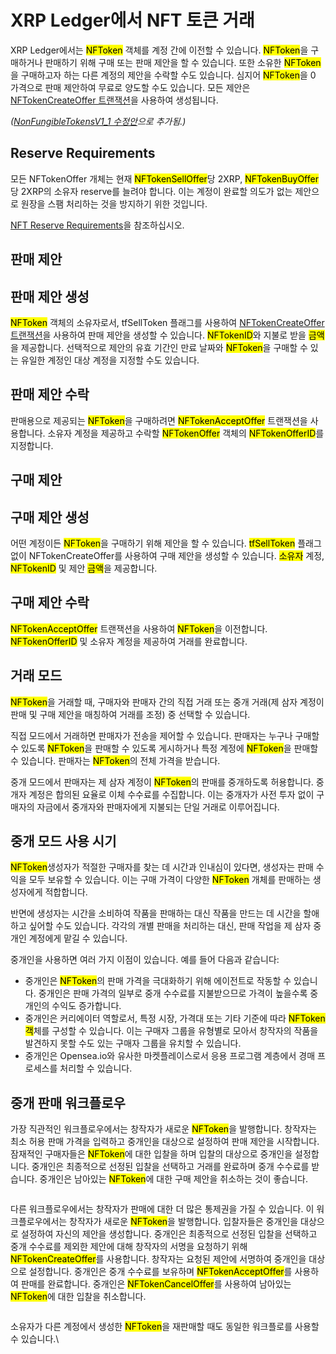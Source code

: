 # XRP Ledger에서 NFT 토큰 거래

XRP Ledger에서는 <mark style="background-color:yellow;">NFToken</mark> 객체를 계정 간에 이전할 수 있습니다. <mark style="background-color:yellow;">NFToken</mark>을 구매하거나 판매하기 위해 구매 또는 판매 제안을 할 수 있습니다. 또한 소유한 <mark style="background-color:yellow;">NFToken</mark>을 구매하고자 하는 다른 계정의 제안을 수락할 수도 있습니다. 심지어 <mark style="background-color:yellow;">NFToken</mark>을 0 가격으로 판매 제안하여 무료로 양도할 수도 있습니다. 모든 제안은 [NFTokenCreateOffer 트랜잭션](../../../references/xrp-ledger/undefined-1/undefined-1/nftokencreateoffer.md)을 사용하여 생성됩니다.

_(_[_NonFungibleTokensV1\_1 수정안_](../../undefined-4/undefined-7/undefined.md)_으로 추가됨.)_

## Reserve Requirements

모든 NFTokenOffer 개체는 현재 <mark style="background-color:yellow;">NFTokenSellOffer</mark>당 2XRP, <mark style="background-color:yellow;">NFTokenBuyOffer</mark>당 2XRP의 소유자 reserve를 늘려야 합니다. 이는 계정이 완료할 의도가 없는 제안으로 원장을 스팸 처리하는 것을 방지하기 위한 것입니다.

&#x20;[NFT Reserve Requirements](https://xrpl.org/nft-reserve-requirements.html)을 참조하십시오.

## 판매 제안&#x20;

## 판매 제안 생성&#x20;

<mark style="background-color:yellow;">NFToken</mark> 객체의 소유자로서, tfSellToken 플래그를 사용하여 [NFTokenCreateOffer 트랜잭션](../../../references/xrp-ledger/undefined-1/undefined-1/nftokencreateoffer.md)을 사용하여 판매 제안을 생성할 수 있습니다. <mark style="background-color:yellow;">NFTokenID</mark>와 지불로 받을 <mark style="background-color:yellow;">금액</mark>을 제공합니다. 선택적으로 제안의 유효 기간인 만료 날짜와 <mark style="background-color:yellow;">NFToken</mark>을 구매할 수 있는 유일한 계정인 대상 계정을 지정할 수도 있습니다.

## 판매 제안 수락&#x20;

판매용으로 제공되는 <mark style="background-color:yellow;">NFToken</mark>을 구매하려면 <mark style="background-color:yellow;">NFTokenAcceptOffer</mark> 트랜잭션을 사용합니다. 소유자 계정을 제공하고 수락할 <mark style="background-color:yellow;">NFTokenOffer</mark> 객체의 <mark style="background-color:yellow;">NFTokenOfferID</mark>를 지정합니다.

## 구매 제안&#x20;

## 구매 제안 생성&#x20;

어떤 계정이든 <mark style="background-color:yellow;">NFToken</mark>을 구매하기 위해 제안을 할 수 있습니다. <mark style="background-color:yellow;">tfSellToken</mark> 플래그 없이 NFTokenCreateOffer를 사용하여 구매 제안을 생성할 수 있습니다. <mark style="background-color:yellow;">소유자</mark> 계정, <mark style="background-color:yellow;">NFTokenID</mark> 및 제안 <mark style="background-color:yellow;">금액</mark>을 제공합니다.

## 구매 제안 수락&#x20;

<mark style="background-color:yellow;">NFTokenAcceptOffer</mark> 트랜잭션을 사용하여 <mark style="background-color:yellow;">NFToken</mark>을 이전합니다. <mark style="background-color:yellow;">NFTokenOfferID</mark> 및 소유자 계정을 제공하여 거래를 완료합니다.

## 거래 모드&#x20;

<mark style="background-color:yellow;">NFToken</mark>을 거래할 때, 구매자와 판매자 간의 직접 거래 또는 중개 거래(제 삼자 계정이 판매 및 구매 제안을 매칭하여 거래를 조정) 중 선택할 수 있습니다.

직접 모드에서 거래하면 판매자가 전송을 제어할 수 있습니다. 판매자는 누구나 구매할 수 있도록 <mark style="background-color:yellow;">NFToken</mark>을 판매할 수 있도록 게시하거나 특정 계정에 <mark style="background-color:yellow;">NFToken</mark>을 판매할 수 있습니다. 판매자는 <mark style="background-color:yellow;">NFToken</mark>의 전체 가격을 받습니다.

중개 모드에서 판매자는 제 삼자 계정이 <mark style="background-color:yellow;">NFToken</mark>의 판매를 중개하도록 허용합니다. 중개자 계정은 합의된 요율로 이체 수수료를 수집합니다. 이는 중개자가 사전 투자 없이 구매자의 자금에서 중개자와 판매자에게 지불되는 단일 거래로 이루어집니다.

## 중개 모드 사용 시기&#x20;

<mark style="background-color:yellow;">NFToken</mark>생성자가 적절한 구매자를 찾는 데 시간과 인내심이 있다면, 생성자는 판매 수익을 모두 보유할 수 있습니다. 이는 구매 가격이 다양한 <mark style="background-color:yellow;">NFToken</mark> 개체를 판매하는 생성자에게 적합합니다.

반면에 생성자는 시간을 소비하여 작품을 판매하는 대신 작품을 만드는 데 시간을 할애하고 싶어할 수도 있습니다. 각각의 개별 판매을 처리하는 대신, 판매 작업을 제 삼자 중개인 계정에게 맡길 수 있습니다.

중개인을 사용하면 여러 가지 이점이 있습니다. 예를 들어 다음과 같습니다:

* 중개인은 <mark style="background-color:yellow;">NFToken</mark>의 판매 가격을 극대화하기 위해 에이전트로 작동할 수 있습니다. 중개인은 판매 가격의 일부로 중개 수수료를 지불받으므로 가격이 높을수록 중개인의 수익도 증가합니다.
* 중개인은 커리에이터 역할로서, 특정 시장, 가격대 또는 기타 기준에 따라 <mark style="background-color:yellow;">NFToken 객</mark>체를 구성할 수 있습니다. 이는 구매자 그룹을 유형별로 모아서 창작자의 작품을 발견하지 못할 수도 있는 구매자 그룹을 유치할 수 있습니다.&#x20;
* 중개인은 Opensea.io와 유사한 마켓플레이스로서 응용 프로그램 계층에서 경매 프로세스를 처리할 수 있습니다.&#x20;

## 중개 판매 워크플로우&#x20;

가장 직관적인 워크플로우에서는 창작자가 새로운 <mark style="background-color:yellow;">NFToken</mark>을 발행합니다. 창작자는 최소 허용 판매 가격을 입력하고 중개인을 대상으로 설정하여 판매 제안을 시작합니다. 잠재적인 구매자들은 <mark style="background-color:yellow;">NFToken</mark>에 대한 입찰을 하며 입찰의 대상으로 중개인을 설정합니다. 중개인은 최종적으로 선정된 입찰을 선택하고 거래를 완료하며 중개 수수료를 받습니다. 중개인은 남아있는 <mark style="background-color:yellow;">NFToken</mark>에 대한 구매 제안을 취소하는 것이 좋습니다.

<figure><img src="https://xrpl.org/img/nft-brokered-mode-with-reserve.png" alt=""><figcaption></figcaption></figure>

다른 워크플로우에서는 창작자가 판매에 대한 더 많은 통제권을 가질 수 있습니다. 이 워크플로우에서는 창작자가 새로운 <mark style="background-color:yellow;">NFToken</mark>을 발행합니다. 입찰자들은 중개인을 대상으로 설정하여 자신의 제안을 생성합니다. 중개인은 최종적으로 선정된 입찰을 선택하고 중개 수수료를 제외한 제안에 대해 창작자의 서명을 요청하기 위해 <mark style="background-color:yellow;">NFTokenCreateOffer</mark>를 사용합니다. 창작자는 요청된 제안에 서명하여 중개인을 대상으로 설정합니다. 중개인은 중개 수수료를 보유하며 <mark style="background-color:yellow;">NFTokenAcceptOffer</mark>를 사용하여 판매를 완료합니다. 중개인은 <mark style="background-color:yellow;">NFTokenCancelOffer</mark>를 사용하여 남아있는 <mark style="background-color:yellow;">NFToken</mark>에 대한 입찰을 취소합니다.

<figure><img src="https://xrpl.org/img/nft-brokered-mode-without-reserve.png" alt=""><figcaption></figcaption></figure>

소유자가 다른 계정에서 생성한 <mark style="background-color:yellow;">NFToken</mark>을 재판매할 때도 동일한 워크플로를 사용할 수 있습니다.\
